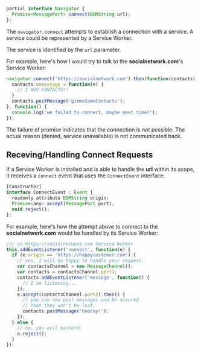 ```js
partial interface Navigator {
  Promise<MessagePort> connect(DOMString url);
};
```

The ```navigator.connect``` attempts to establish a connection with a service. A service could be represented by a Service Worker.

The service is identified by the ```url``` parameter. 

For example, here's how I would try to talk to the **socialnetwork.com**'s Service Worker:

```js
navigator.connect('https://socialnetwork.com').then(function(contacts) {
  contacts.onmessage = function(e) {
    // I WUV CONTACTS!!
  }
  contacts.postMessage('gimmeSomeContacts');
}, function() {
  console.log('we failed to connect, maybe next time?');
});
```

The failure of promise indicates that the connection is not possible. The actual reason (denied, service unavailable) is not communicated back.

## Receving/Handling Connect Requests

If a Service Worker is installed and is able to handle the **url** within its scope, it receives a ```connect``` event that uses the ```ConnectEvent``` interface:

```js
[Constructor]
interface ConnectEvent : Event {
  readonly attribute DOMString origin;
  Promise<any> accept(MessagePort port);
  void reject();
};
```

For example, here's how the attempt above to connect to the **socialnetwork.com** would be handled by its Service Worker:

```js
/// in https://socialnetwork.com Service Worker
this.addEventListener('connect', function(e) {
  if (e.origin == 'https://happycustomer.com') {
    // yes, I will be happy to handle your request.
    var contactsChannel = new MessageChannel();
    var contacts = contactsChannel.port1;
    contacts.addEventListener('message', function() {
      // I am listening...
    });
    e.accept(contactsChannel.port2).then() {
      // you can now post messages and be assured
      // that they won't be lost.
      contacts.postMessage('hooray!');
    });
  } else {
    // no, you evil basterd.
    e.reject();
  }
});
```

